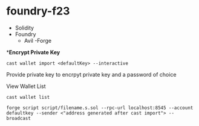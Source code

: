 # foundry-f23

- Solidity
- Foundry
  - Avil
  -Forge

***Encrypt Private Key**

```
cast wallet import <defaultKey> --interactive
```

Provide private key to encrpyt private key and a password of choice


View Wallet List

```
cast wallet list
```

```
forge script script/filename.s.sol --rpc-url localhost:8545 --account defaultkey --sender <"address generated after cast import"> --broadcast
```